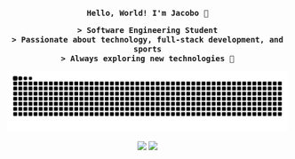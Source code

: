 <p align="center">
  <samp><b>Hello, World! I'm Jacobo 👐</b></samp>
</p>

<p align="center">
  <samp>
    <b>> Software Engineering Student</b> <br>
    <b>> Passionate about technology, full-stack development, and sports</b> <br>
    <b>> Always exploring new technologies 🚀</b>
  </samp>
</p>

<p align="center">
  <img src="https://github.com/blandoncj/blandoncj/blob/output/github-contribution-grid-snake-dark.svg" />
</p>

<p align="center">
  <img height="50%" width="auto" src="https://github-readme-stats-blandoncjs-projects.vercel.app/api?username=blandoncj&cache_seconds=86400&show_icons=true&hide_border=true&hide=issues,contribs&theme=tokyonight&bg_color=00000000&count_private=true" />
  <img height="50%" width="auto" src="https://github-readme-stats-blandoncjs-projects.vercel.app/api/top-langs/?username=blandoncj&cache_seconds=86400&layout=compact&theme=tokyonight&bg_color=00000000&hide_border=true" />
</p>

